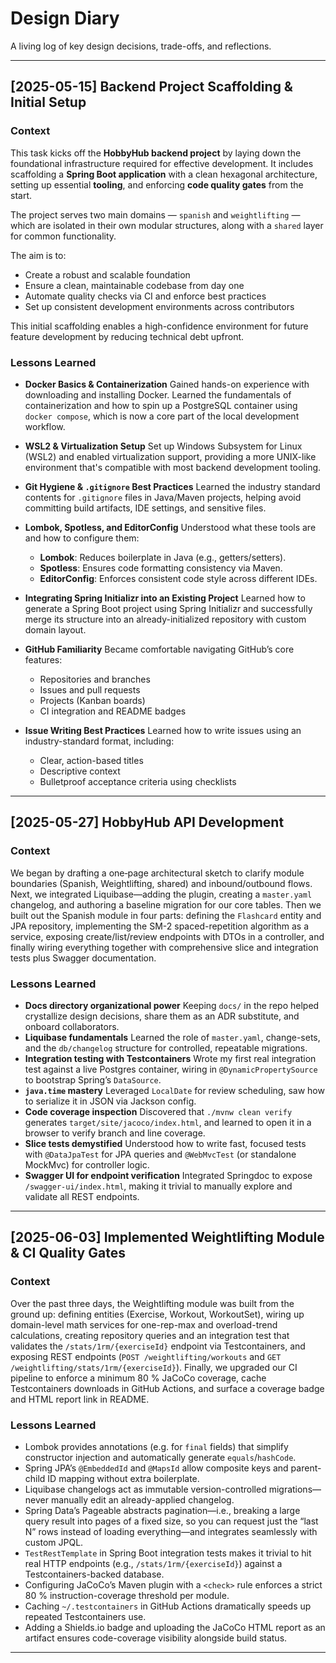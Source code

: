 # Design Diary

A living log of key design decisions, trade-offs, and reflections.

---

## [2025-05-15] Backend Project Scaffolding & Initial Setup

### Context

This task kicks off the **HobbyHub backend project** by laying down the foundational infrastructure required for effective development. It includes scaffolding a **Spring Boot application** with a clean hexagonal architecture, setting up essential **tooling**, and enforcing **code quality gates** from the start.

The project serves two main domains — `spanish` and `weightlifting` — which are isolated in their own modular structures, along with a `shared` layer for common functionality.

The aim is to:

* Create a robust and scalable foundation
* Ensure a clean, maintainable codebase from day one
* Automate quality checks via CI and enforce best practices
* Set up consistent development environments across contributors

This initial scaffolding enables a high-confidence environment for future feature development by reducing technical debt upfront.

### Lessons Learned

* **Docker Basics & Containerization**
  Gained hands-on experience with downloading and installing Docker. Learned the fundamentals of containerization and how to spin up a PostgreSQL container using `docker compose`, which is now a core part of the local development workflow.

* **WSL2 & Virtualization Setup**
  Set up Windows Subsystem for Linux (WSL2) and enabled virtualization support, providing a more UNIX-like environment that's compatible with most backend development tooling.

* **Git Hygiene & `.gitignore` Best Practices**
  Learned the industry standard contents for `.gitignore` files in Java/Maven projects, helping avoid committing build artifacts, IDE settings, and sensitive files.

* **Lombok, Spotless, and EditorConfig**
  Understood what these tools are and how to configure them:

  * **Lombok**: Reduces boilerplate in Java (e.g., getters/setters).
  * **Spotless**: Ensures code formatting consistency via Maven.
  * **EditorConfig**: Enforces consistent code style across different IDEs.

* **Integrating Spring Initializr into an Existing Project**
  Learned how to generate a Spring Boot project using Spring Initializr and successfully merge its structure into an already-initialized repository with custom domain layout.

* **GitHub Familiarity**
  Became comfortable navigating GitHub’s core features:

  * Repositories and branches
  * Issues and pull requests
  * Projects (Kanban boards)
  * CI integration and README badges

* **Issue Writing Best Practices**
  Learned how to write issues using an industry-standard format, including:

  * Clear, action-based titles
  * Descriptive context
  * Bulletproof acceptance criteria using checklists

---

## [2025-05-27] HobbyHub API Development

### Context

We began by drafting a one‐page architectural sketch to clarify module boundaries (Spanish, Weightlifting, shared) and inbound/outbound flows. Next, we integrated Liquibase—adding the plugin, creating a `master.yaml` changelog, and authoring a baseline migration for our core tables. Then we built out the Spanish module in four parts: defining the `Flashcard` entity and JPA repository, implementing the SM-2 spaced-repetition algorithm as a service, exposing create/list/review endpoints with DTOs in a controller, and finally wiring everything together with comprehensive slice and integration tests plus Swagger documentation.

### Lessons Learned

* **Docs directory organizational power**
  Keeping `docs/` in the repo helped crystallize design decisions, share them as an ADR substitute, and onboard collaborators.
* **Liquibase fundamentals**
  Learned the role of `master.yaml`, change-sets, and the `db/changelog` structure for controlled, repeatable migrations.
* **Integration testing with Testcontainers**
  Wrote my first real integration test against a live Postgres container, wiring in `@DynamicPropertySource` to bootstrap Spring’s `DataSource`.
* **`java.time` mastery**
  Leveraged `LocalDate` for review scheduling, saw how to serialize it in JSON via Jackson config.
* **Code coverage inspection**
  Discovered that `./mvnw clean verify` generates `target/site/jacoco/index.html`, and learned to open it in a browser to verify branch and line coverage.
* **Slice tests demystified**
  Understood how to write fast, focused tests with `@DataJpaTest` for JPA queries and `@WebMvcTest` (or standalone MockMvc) for controller logic.
* **Swagger UI for endpoint verification**
  Integrated Springdoc to expose `/swagger-ui/index.html`, making it trivial to manually explore and validate all REST endpoints.

---

## [2025-06-03] Implemented Weightlifting Module & CI Quality Gates

### Context

Over the past three days, the Weightlifting module was built from the ground up: defining entities (Exercise, Workout, WorkoutSet), wiring up domain-level math services for one-rep-max and overload-trend calculations, creating repository queries and an integration test that validates the `/stats/1rm/{exerciseId}` endpoint via Testcontainers, and exposing REST endpoints (`POST /weightlifting/workouts` and `GET /weightlifting/stats/1rm/{exerciseId}`). Finally, we upgraded our CI pipeline to enforce a minimum 80 % JaCoCo coverage, cache Testcontainers downloads in GitHub Actions, and surface a coverage badge and HTML report link in README.

### Lessons Learned

* Lombok provides annotations (e.g. for `final` fields) that simplify constructor injection and automatically generate `equals`/`hashCode`.
* Spring JPA’s `@EmbeddedId` and `@MapsId` allow composite keys and parent-child ID mapping without extra boilerplate.
* Liquibase changelogs act as immutable version-controlled migrations—never manually edit an already-applied changelog.
* Spring Data’s Pageable abstracts pagination—i.e., breaking a large query result into pages of a fixed size, so you can request just the “last N” rows instead of loading everything—and integrates seamlessly with custom JPQL.
* `TestRestTemplate` in Spring Boot integration tests makes it trivial to hit real HTTP endpoints (e.g., `/stats/1rm/{exerciseId}`) against a Testcontainers-backed database.
* Configuring JaCoCo’s Maven plugin with a `<check>` rule enforces a strict 80 % instruction-coverage threshold per module.
* Caching `~/.testcontainers` in GitHub Actions dramatically speeds up repeated Testcontainers use.
* Adding a Shields.io badge and uploading the JaCoCo HTML report as an artifact ensures code-coverage visibility alongside build status.

---
